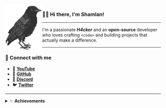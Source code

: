 <img align="left" src="assets/logo.png">

### 👋🏻 Hi there, I'm Shamlan!

---

I'm a passionate <b>*H4cker*</b> and an <b>open-source</b> developer who loves crafting <code>&lt;code&gt;</code> and building projects that actually make a difference.

---

### 🔗 Connect with me
- 🎥 [**YouTube**](https://www.youtube.com/@S𱎫)
- 🐙 [**GitHub**](https://github.com/Shamlan311)
- 💬 [**Discord**](https://discord.gg/Hw3Kh4xgSE)
- 🐦 [**Twitter**](https://www.x.com/ShamlanAlt)

---

<details>
<summary>✨ <b>Achievements</b></summary>

![achievements](assets/achievements.svg)

</details>











